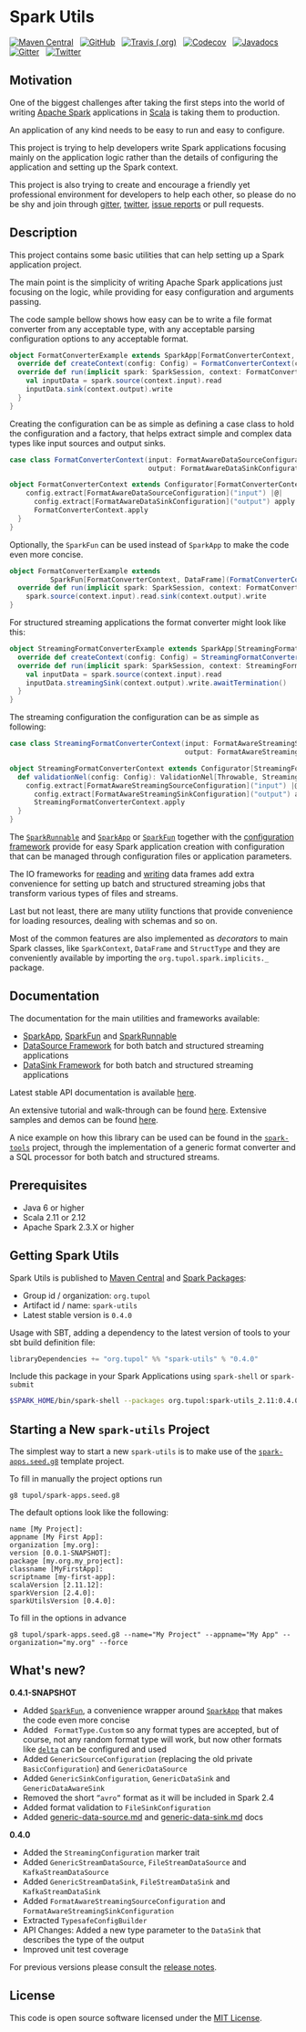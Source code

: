 # Spark Utils #

[![Maven Central](https://img.shields.io/maven-central/v/org.tupol/spark-utils_2.11.svg)][maven-central] &nbsp;
[![GitHub](https://img.shields.io/github/license/tupol/spark-utils.svg)][license] &nbsp; 
[![Travis (.org)](https://img.shields.io/travis/tupol/spark-utils.svg)][travis.org] &nbsp; 
[![Codecov](https://img.shields.io/codecov/c/github/tupol/spark-utils.svg)][codecov] &nbsp;
[![Javadocs](https://www.javadoc.io/badge/org.tupol/spark-utils_2.11.svg)][javadocs] &nbsp; 
[![Gitter](https://badges.gitter.im/spark-utils/spark-utils.svg)][gitter] &nbsp; 
[![Twitter](https://img.shields.io/twitter/url/https/_tupol.svg?color=%2317A2F2)][twitter] &nbsp; 


## Motivation ##

One of the biggest challenges after taking the first steps into the world of writing
[Apache Spark][Spark] applications in [Scala][scala] is taking them to production.

An application of any kind needs to be easy to run and easy to configure.

This project is trying to help developers write Spark applications focusing mainly on the 
application logic rather than the details of configuring the application and setting up the 
Spark context.

This project is also trying to create and encourage a friendly yet professional environment 
for developers to help each other, so please do no be shy and join through [gitter], [twitter], 
[issue reports](https://github.com/tupol/spark-utils/issues/new/choose) or pull requests.


## Description ##

This project contains some basic utilities that can help setting up a Spark application project.

The main point is the simplicity of writing Apache Spark applications just focusing on the logic,
while providing for easy configuration and arguments passing.

The code sample bellow shows how easy can be to write a file format converter from any acceptable 
type, with any acceptable parsing configuration options to any acceptable format.

```scala
object FormatConverterExample extends SparkApp[FormatConverterContext, DataFrame] {
  override def createContext(config: Config) = FormatConverterContext(config).get
  override def run(implicit spark: SparkSession, context: FormatConverterContext): DataFrame = {
    val inputData = spark.source(context.input).read
    inputData.sink(context.output).write
  }
}
```

Creating the configuration can be as simple as defining a case class to hold the configuration and
a factory, that helps extract simple and complex data types like input sources and output sinks.

```scala
case class FormatConverterContext(input: FormatAwareDataSourceConfiguration,
                                  output: FormatAwareDataSinkConfiguration)

object FormatConverterContext extends Configurator[FormatConverterContext] {
    config.extract[FormatAwareDataSourceConfiguration]("input") |@|
      config.extract[FormatAwareDataSinkConfiguration]("output") apply
      FormatConverterContext.apply
  }
}
```

Optionally, the `SparkFun` can be used instead of  `SparkApp` to make the code even more concise.

```scala
object FormatConverterExample extends 
          SparkFun[FormatConverterContext, DataFrame](FormatConverterContext(_).get) {
  override def run(implicit spark: SparkSession, context: FormatConverterContext): DataFrame = 
    spark.source(context.input).read.sink(context.output).write
}
```


For structured streaming applications the format converter might look like this:

```scala
object StreamingFormatConverterExample extends SparkApp[StreamingFormatConverterContext, DataFrame] {
  override def createContext(config: Config) = StreamingFormatConverterContext(config).get
  override def run(implicit spark: SparkSession, context: StreamingFormatConverterContext): DataFrame = {
    val inputData = spark.source(context.input).read
    inputData.streamingSink(context.output).write.awaitTermination()
  }
}
```

The streaming configuration the configuration can be as simple as following:

```scala
case class StreamingFormatConverterContext(input: FormatAwareStreamingSourceConfiguration, 
                                           output: FormatAwareStreamingSinkConfiguration)

object StreamingFormatConverterContext extends Configurator[StreamingFormatConverterContext] {
  def validationNel(config: Config): ValidationNel[Throwable, StreamingFormatConverterContext] = {
    config.extract[FormatAwareStreamingSourceConfiguration]("input") |@|
      config.extract[FormatAwareStreamingSinkConfiguration]("output") apply
      StreamingFormatConverterContext.apply
  }
}
```

The [`SparkRunnable`](docs/spark-runnable.md) and [`SparkApp`](docs/spark-app.md) or 
[`SparkFun`](docs/spark-fun.md) together with the 
[configuration framework](https://github.com/tupol/scala-utils/blob/master/docs/configuration-framework.md)
provide for easy Spark application creation with configuration that can be managed through 
configuration files or application parameters.

The IO frameworks for [reading](docs/data-source.md) and [writing](docs/data-sink.md) data frames 
add extra convenience for setting up batch and structured streaming jobs that transform 
various types of files and streams.

Last but not least, there are many utility functions that provide convenience for loading 
resources, dealing with schemas and so on.

Most of the common features are also implemented as *decorators* to main Spark classes, like
`SparkContext`, `DataFrame` and `StructType` and they are conveniently available by importing 
the `org.tupol.spark.implicits._` package.


## Documentation ##
The documentation for the main utilities and frameworks available:
- [SparkApp](docs/spark-app.md), [SparkFun](docs/spark-fun.md) and [SparkRunnable](docs/spark-runnable.md)
- [DataSource Framework](docs/data-source.md) for both batch and structured streaming applications
- [DataSink Framework](docs/data-sink.md) for both batch and structured streaming applications

Latest stable API documentation is available [here](https://www.javadoc.io/doc/org.tupol/spark-utils_2.11/0.4.0).

An extensive tutorial and walk-through can be found [here](https://github.com/tupol/spark-utils-demos/wiki).
Extensive samples and demos can be found [here](https://github.com/tupol/spark-utils-demos).

A nice example on how this library can be used can be found in the
[`spark-tools`](https://github.com/tupol/spark-tools) project, through the implementation
of a generic format converter and a SQL processor for both batch and structured streams.


## Prerequisites ##

* Java 6 or higher
* Scala 2.11 or 2.12
* Apache Spark 2.3.X or higher


## Getting Spark Utils ##

Spark Utils is published to [Maven Central][maven-central] and [Spark Packages][spark-packages]:

- Group id / organization: `org.tupol`
- Artifact id / name: `spark-utils`
- Latest stable version is `0.4.0`

Usage with SBT, adding a dependency to the latest version of tools to your sbt build definition file:

```scala
libraryDependencies += "org.tupol" %% "spark-utils" % "0.4.0"
```

Include this package in your Spark Applications using `spark-shell` or `spark-submit`
```bash
$SPARK_HOME/bin/spark-shell --packages org.tupol:spark-utils_2.11:0.4.0
```


## Starting a New **`spark-utils`** Project ##

The simplest way to start a new `spark-utils` is to make use of the 
[`spark-apps.seed.g8`][spark-utils-g8] template project.


To fill in manually the project options run
```
g8 tupol/spark-apps.seed.g8
```

The default options look like the following:
```
name [My Project]:
appname [My First App]:
organization [my.org]:
version [0.0.1-SNAPSHOT]:
package [my.org.my_project]:
classname [MyFirstApp]:
scriptname [my-first-app]:
scalaVersion [2.11.12]:
sparkVersion [2.4.0]:
sparkUtilsVersion [0.4.0]:
```


To fill in the options in advance
```
g8 tupol/spark-apps.seed.g8 --name="My Project" --appname="My App" --organization="my.org" --force
```


## What's new? ##

**0.4.1-SNAPSHOT**

- Added [`SparkFun`](docs/spark-fun.md), a convenience wrapper around 
  [`SparkApp`](docs/spark-app.md) that makes the code even more concise
- Added ` FormatType.Custom` so any format types are accepted, but of course, not any 
  random format type will work, but now other formats like 
  [`delta`](https://github.com/delta-io/delta) can be configured and used
- Added `GenericSourceConfiguration` (replacing the old private `BasicConfiguration`) 
  and `GenericDataSource` 
- Added `GenericSinkConfiguration`, `GenericDataSink` and  `GenericDataAwareSink`
- Removed the short `”avro”` format as it will be included in Spark 2.4
- Added format validation to `FileSinkConfiguration`
- Added [generic-data-source.md](docs/generic-data-source.md) and [generic-data-sink.md](docs/generic-data-sink.md) docs

**0.4.0**

- Added the `StreamingConfiguration` marker trait
- Added `GenericStreamDataSource`, `FileStreamDataSource` and `KafkaStreamDataSource`
- Added `GenericStreamDataSink`, `FileStreamDataSink` and `KafkaStreamDataSink`
- Added `FormatAwareStreamingSourceConfiguration` and `FormatAwareStreamingSinkConfiguration`
- Extracted `TypesafeConfigBuilder`
- API Changes: Added a new type parameter to the `DataSink` that describes the type of the output
- Improved unit test coverage

For previous versions please consult the [release notes](RELEASE-NOTES.md).


## License ##

This code is open source software licensed under the [MIT License](LICENSE).

[scala]: https://scala-lang.org/
[spark]: https://spark.apache.org/
[spark-utils-g8]: https://github.com/tupol/spark-apps.seed.g8
[maven-central]: https://mvnrepository.com/artifact/org.tupol/spark-utils
[spark-packages]: https://spark-packages.org/package/tupol/spark-utils
[license]: https://github.com/tupol/spark-utils/blob/master/LICENSE
[travis.org]: https://travis-ci.com/tupol/spark-utils 
[codecov]: https://codecov.io/gh/tupol/spark-utils
[javadocs]: https://www.javadoc.io/doc/org.tupol/spark-utils_2.11
[gitter]: https://gitter.im/spark-utils/spark-utils
[twitter]: https://twitter.com/_tupol
